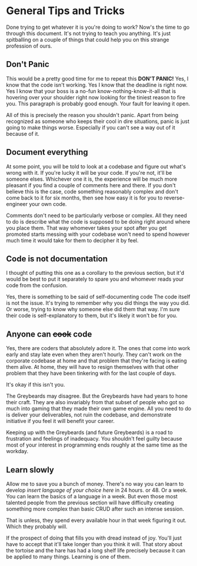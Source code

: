 # General Tips and Tricks

Done trying to get whatever it is you're doing to work? Now's the time to go through this document. It's not trying to teach you anything. It's just spitballing on a couple of things that could help you on this strange profession of ours.

## Don't Panic

This would be a pretty good time for me to repeat this **DON'T PANIC!** Yes, I know that the code isn't working. Yes I know that the deadline is right now. Yes I know that your boss is a no-fun know-nothing-know-it-all that is hovering over your shoulder right now looking for the tiniest reason to fire you. This paragraph is probably good enough. Your fault for leaving it open.

All of this is precisely the reason you shouldn't panic. Apart from being recognized as someone who keeps their cool in dire situations, panic is just going to make things worse. Especially if you can't see a way out of it because of it.

## Document everything

At some point, you will be told to look at a codebase and figure out what's wrong with it. If you're lucky it will be your code. If you're not, it'll be someone elses. Whichever one it is, the experience will be much more pleasant if you find a couple of comments here and there. If you don't believe this is the case, code something reasonably complex and don't come back to it for six months, then see how easy it is for you to reverse-engineer your own code.

Comments don't need to be particularly verbose or complex. All they need to do is describe what the code is supposed to be doing right around where you place them. That way whomever takes your spot after you get promoted starts messing with your codebase won't need to spend however much time it would take for them to decipher it by feel.

## Code is not documentation

I thought of putting this one as a corollary to the previous section, but it'd would be best to put it separately to spare you and whomever reads your code from the confusion.

Yes, there is something to be said of self-documenting code The code itself is not the issue. It's trying to remember why you did things the way you did. Or worse, trying to know why someone else did them that way. I'm sure their code is self-explanatory to them, but it's likely it won't be for you.

## Anyone can ~~cook~~ code

Yes, there are coders that absolutely adore it. The ones that come into work early and stay late even when they aren't hourly. They can't work on the corporate codebase at home and that problem that they're facing is eating them alive. At home, they will have to resign themselves with that other problem that they have been tinkering with for the last couple of days.

It's okay if this isn't you.

The Greybeards may disagree. But the Greybeards have had years to hone their craft. They are also invariably from that subset of people who got so much into gaming that they made their own game engine. All you need to do is deliver your deliverables, not ruin the codebase, and demonstrate initiative if you feel it will benefit your career.

Keeping up with the Greybeards (and future Greybeards) is a road to frustration and feelings of inadequacy. You shouldn't feel guilty because most of your interest in programming ends roughly at the same time as the workday.

## Learn slowly

Allow me to save you a bunch of money. There's no way you can learn to develop *insert language of your choice here* in 24 hours. or 48. Or a week. You can learn the basics of a language in a week. But even those most talented people from the previous section will have difficulty creating something more complex than basic CRUD after such an intense session. 

That is unless, they spend every available hour in that week figuring it out. Which they probably will.

If the prospect of doing that fills you with dread instead of joy. You'll just have to accept that it'll take longer than you think it will. That story about the tortoise and the hare has had a long shelf life precisely because it can be applied to many things. Learning is one of them.